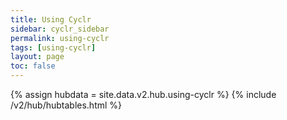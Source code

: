 ```yaml
---
title: Using Cyclr
sidebar: cyclr_sidebar
permalink: using-cyclr
tags: [using-cyclr]
layout: page
toc: false
---
```

{% assign hubdata = site.data.v2.hub.using-cyclr %}
{% include /v2/hub/hubtables.html %}